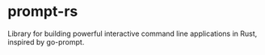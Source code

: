 # prompt-rs
Library for building powerful interactive command line applications in Rust, inspired by go-prompt.
